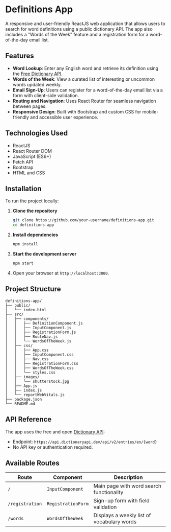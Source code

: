 # Definitions App

A responsive and user-friendly ReactJS web application that allows users to search for word definitions using a public dictionary API. The app also includes a "Words of the Week" feature and a registration form for a word-of-the-day email list.

## Features

- **Word Lookup**: Enter any English word and retrieve its definition using the [Free Dictionary API](https://dictionaryapi.dev/).
- **Words of the Week**: View a curated list of interesting or uncommon words updated weekly.
- **Email Sign-Up**: Users can register for a word-of-the-day email list via a form with client-side validation.
- **Routing and Navigation**: Uses React Router for seamless navigation between pages.
- **Responsive Design**: Built with Bootstrap and custom CSS for mobile-friendly and accessible user experience.

## Technologies Used

- ReactJS
- React Router DOM
- JavaScript (ES6+)
- Fetch API
- Bootstrap
- HTML and CSS

## Installation

To run the project locally:

1. **Clone the repository**
   ```bash
   git clone https://github.com/your-username/definitions-app.git
   cd definitions-app
   ```

2. **Install dependencies**
   ```bash
   npm install
   ```

3. **Start the development server**
   ```bash
   npm start
   ```

4. Open your browser at `http://localhost:3000`.

## Project Structure

```
definitions-app/
├── public/
│   └── index.html
├── src/
│   ├── components/
│   │   ├── DefinitionComponent.js
│   │   ├── InputComponent.js
│   │   ├── RegistrationForm.js
│   │   ├── RouteNav.js
│   │   └── WordsOfTheWeek.js
│   ├── css/
│   │   ├── App.css
│   │   ├── InputComponent.css
│   │   ├── Nav.css
│   │   ├── RegistrationForm.css
│   │   ├── WordsOfTheWeek.css
│   │   └── styles.css
│   ├── images/
│   │   └── shutterstock.jpg
│   ├── App.js
│   ├── index.js
│   └── reportWebVitals.js
├── package.json
└── README.md
```

## API Reference

The app uses the free and open [Dictionary API](https://dictionaryapi.dev/):

- Endpoint: `https://api.dictionaryapi.dev/api/v2/entries/en/{word}`
- No API key or authentication required.

## Available Routes

| Route           | Component           | Description                                        |
|-----------------|---------------------|----------------------------------------------------|
| `/`             | `InputComponent`    | Main page with word search functionality           |
| `/registration` | `RegistrationForm`  | Sign-up form with field validation                 |
| `/words`        | `WordsOfTheWeek`    | Displays a weekly list of vocabulary words         |
